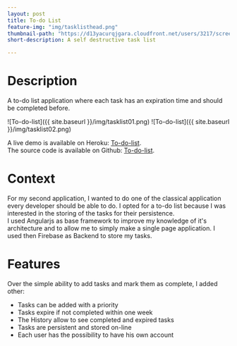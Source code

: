 ```yaml
---
layout: post
title: To-do List
feature-img: "img/tasklisthead.png"
thumbnail-path: "https://d13yacurqjgara.cloudfront.net/users/3217/screenshots/1686132/webflow_landingpage_1x.jpg"
short-description: A self destructive task list

---
```


# Description

A to-do list application where each task has an expiration time and should be completed before.

![To-do-list]({{ site.baseurl }}/img/tasklist01.png)
![To-do-list]({{ site.baseurl }}/img/tasklist02.png)


A live demo is available on Heroku: [To-do-list](http://my-little-task-list.herokuapp.com/).  
The source code is available on Github: [To-do-list](https://github.com/amizony/self-destructing-task-list).


# Context

For my second application, I wanted to do one of the classical application every developer should be able to do.
I opted for a to-do list because I was interested in the storing of the tasks for their persistence.  
I used Angularjs as base framework to improve my knowledge of it's architecture and to allow me to simply make a single page application.
I used then Firebase as Backend to store my tasks.


# Features

Over the simple ability to add tasks and mark them as complete, I added other:

* Tasks can be added with a priority
* Tasks expire if not completed within one week
* The History allow to see completed and expired tasks
* Tasks are persistent and stored on-line
* Each user has the possibility to have his own account
